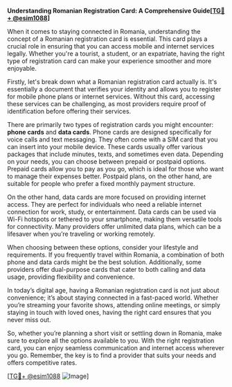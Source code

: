 **Understanding Romanian Registration Card: A Comprehensive Guide[[TG💪+ @esim1088](https://t.me/s/esim1088)]**

When it comes to staying connected in Romania, understanding the concept of a Romanian registration card is essential. This card plays a crucial role in ensuring that you can access mobile and internet services legally. Whether you're a tourist, a student, or an expatriate, having the right type of registration card can make your experience smoother and more enjoyable.

Firstly, let's break down what a Romanian registration card actually is. It's essentially a document that verifies your identity and allows you to register for mobile phone plans or internet services. Without this card, accessing these services can be challenging, as most providers require proof of identification before offering their services. 

There are primarily two types of registration cards you might encounter: **phone cards** and **data cards**. Phone cards are designed specifically for voice calls and text messaging. They often come with a SIM card that you can insert into your mobile device. These cards usually offer various packages that include minutes, texts, and sometimes even data. Depending on your needs, you can choose between prepaid or postpaid options. Prepaid cards allow you to pay as you go, which is ideal for those who want to manage their expenses better. Postpaid plans, on the other hand, are suitable for people who prefer a fixed monthly payment structure.

On the other hand, data cards are more focused on providing internet access. They are perfect for individuals who need a reliable internet connection for work, study, or entertainment. Data cards can be used via Wi-Fi hotspots or tethered to your smartphone, making them versatile tools for connectivity. Many providers offer unlimited data plans, which can be a lifesaver when you’re traveling or working remotely.

When choosing between these options, consider your lifestyle and requirements. If you frequently travel within Romania, a combination of both phone and data cards might be the best solution. Additionally, some providers offer dual-purpose cards that cater to both calling and data usage, providing flexibility and convenience.

In today’s digital age, having a Romanian registration card is not just about convenience; it’s about staying connected in a fast-paced world. Whether you’re streaming your favorite shows, attending online meetings, or simply staying in touch with loved ones, having the right card ensures that you never miss out.

So, whether you’re planning a short visit or settling down in Romania, make sure to explore all the options available to you. With the right registration card, you can enjoy seamless communication and internet access wherever you go. Remember, the key is to find a provider that suits your needs and offers competitive rates.

[[TG💪+ @esim1088](https://t.me/s/esim1088) ![Image](https://i.postimg.cc/Y0z9fWf4/image.png)]